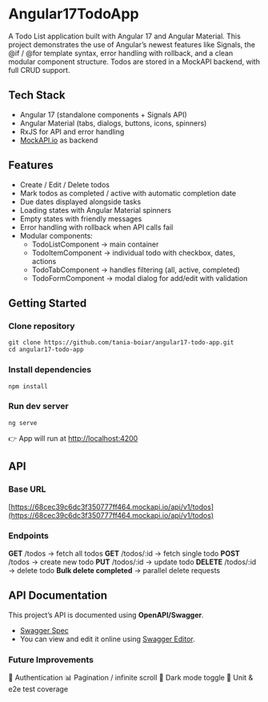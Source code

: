 # Angular17TodoApp

A Todo List application built with Angular 17 and Angular Material.
This project demonstrates the use of Angular’s newest features like Signals, the @if / @for template syntax, error handling with rollback, and a clean modular component structure.
Todos are stored in a MockAPI backend, with full CRUD support.

## Tech Stack
* Angular 17 (standalone components + Signals API)
* Angular Material (tabs, dialogs, buttons, icons, spinners)
* RxJS for API and error handling
* [MockAPI.io](https://mockapi.io/) as backend

## Features
* Create / Edit / Delete todos
* Mark todos as completed / active with automatic completion date
* Due dates displayed alongside tasks
* Loading states with Angular Material spinners
* Empty states with friendly messages
* Error handling with rollback when API calls fail
* Modular components:
  - TodoListComponent → main container
  - TodoItemComponent → individual todo with checkbox, dates, actions
  - TodoTabComponent → handles filtering (all, active, completed)
  - TodoFormComponent → modal dialog for add/edit with validation

## Getting Started

### Clone repository
```
git clone https://github.com/tania-boiar/angular17-todo-app.git
cd angular17-todo-app
```

### Install dependencies
`npm install`

### Run dev server
`ng serve`

👉 App will run at [http://localhost:4200](http://localhost:4200)

## API
### Base URL

[https://68cec39c6dc3f350777ff464.mockapi.io/api/v1/todos](https://68cec39c6dc3f350777ff464.mockapi.io/api/v1/todos)


### Endpoints
**GET** /todos → fetch all todos
**GET** /todos/:id → fetch single todo
**POST** /todos → create new todo
**PUT** /todos/:id → update todo
**DELETE** /todos/:id → delete todo
**Bulk delete completed** → parallel delete requests

## API Documentation

This project’s API is documented using **OpenAPI/Swagger**.
- [Swagger Spec](./swagger.yaml)  
- You can view and edit it online using [Swagger Editor](https://editor.swagger.io/).

### Future Improvements
🔑 Authentication
📊 Pagination / infinite scroll
🌙 Dark mode toggle
🧪 Unit & e2e test coverage